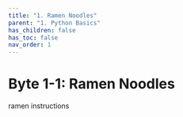```yaml
---
title: "1. Ramen Noodles"
parent: "1. Python Basics"
has_children: false
has_toc: false
nav_order: 1
---
```


# Byte 1-1: Ramen Noodles

ramen instructions
